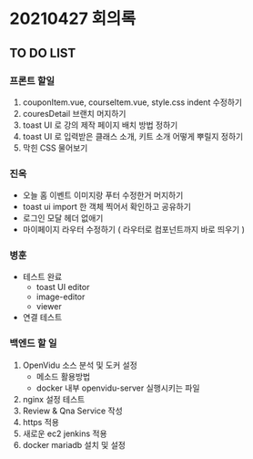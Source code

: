 # 20210427 회의록

## TO DO LIST
### 프론트 할일
1. couponItem.vue, courseItem.vue, style.css indent 수정하기
2. couresDetail 브랜치 머지하기
3. toast UI 로 강의 제작 페이지 배치 방법 정하기
4. toast UI 로 입력받은 클래스 소개, 키트 소개 어떻게 뿌릴지 정하기
5. 막힌 CSS 물어보기

### 진옥
- 오늘 홈 이벤트 이미지랑 푸터 수정한거 머지하기
- toast ui import 한 객체 찍어서 확인하고 공유하기
- 로그인 모달 헤더 없애기
- 마이페이지 라우터 수정하기 ( 라우터로 컴포넌트까지 바로 띄우기 )

### 병훈
- 테스트 완료
    - toast UI editor
    - image-editor
    - viewer
- 연결 테스트

### 백엔드 할 일
1. OpenVidu 소스 분석 및 도커 설정
    - 메소드 활용방법
    - docker 내부 openvidu-server 실행시키는 파일
2. nginx 설정 테스트
3. Review & Qna Service 작성
4. https 적용
5. 새로운 ec2 jenkins 적용
6. docker mariadb 설치 및 설정